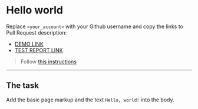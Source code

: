 # Hello world
Replace `<your_account>` with your Github username and copy the links to Pull Request description:
- [DEMO LINK](https://RufatRM.github.io/layout_hello-world/)
- [TEST REPORT LINK](https://RufatRM.github.io/layout_hello-world/report/html_report/)

> Follow [this instructions](https://mate-academy.github.io/layout_task-guideline/#how-to-solve-the-layout-tasks-on-github)
___

## The task
Add the basic page markup and the text `Hello, world!` into the body.
